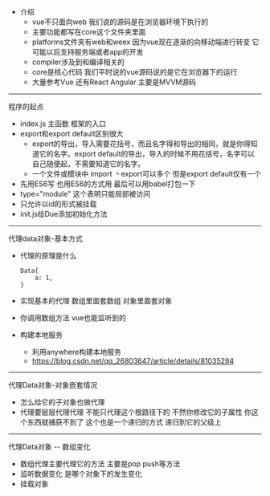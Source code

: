 - 介绍 
  - vue不只面向web  我们说的源码是在浏览器环境下执行的
  - 主要功能都写在core这个文件夹里面 
  - platforms文件夹有web和weex 因为vue现在逐渐的向移动端进行转变 它可能以后支持服务端或者app的开发 
  - compiler涉及到和编译相关的
  - core是核心代码 我们平时说的vue源码说的是它在浏览器下的运行
  - 大量参考Vue 还有React Angular 主要是MVVM源码




---
程序的起点
- index.js 主函数 框架的入口
- export和export default区别很大 
  - export的导出，导入需要花括号，而且名字得和导出的相同，就是你得知道它的名字。export default的导出，导入的时候不用花括号，名字可以自己随便起，不需要知道它的名字。
  - 一个文件或模块中 import 丶export可以多个 但是export default仅有一个
- 先用ES6写 也用ES6的方式用 最后可以用babel打包一下
- type="module" 这个表明只能局部被访问
- 只允许以id的形式被挂载
- init.js给Due添加初始化方法 



---
代理data对象-基本方式
- 代理的原理是什么 
    ```
    Data{
        a: 1,
    }
    ```
- 实现基本的代理 数组里面套数组 对象里面套对象 
- 你调用数组方法 vue也能监听到的


- 构建本地服务
  - 利用anywhere构建本地服务
  - https://blog.csdn.net/qq_26803647/article/details/81035294


---
代理Data对象-对象嵌套情况
- 怎么给它的子对象也做代理
- 代理要层层代理代理 不能只代理这个根路径下的 不然你修改它的子属性 你这个东西就捕获不到了 这个也是一个递归的方式 递归到它的父级上


--- 
代理Data对象 -- 数组变化
- 数组代理主要代理它的方法 主要是pop push等方法
- 监听数据变化 是哪个对象下的发生变化
- 挂载对象